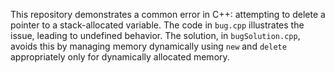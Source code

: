 This repository demonstrates a common error in C++: attempting to delete a pointer to a stack-allocated variable.  The code in `bug.cpp` illustrates the issue, leading to undefined behavior.  The solution, in `bugSolution.cpp`, avoids this by managing memory dynamically using `new` and `delete` appropriately only for dynamically allocated memory.